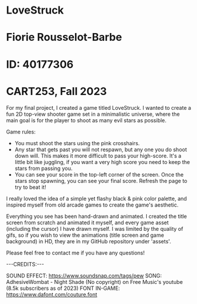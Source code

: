 # LoveStruck
# Fiorie Rousselot-Barbe
# ID: 40177306
# CART253, Fall 2023

For my final project, I created a game titled LoveStruck. I wanted to create a fun 2D top-view shooter game set in a minimalistic universe, where the main goal
is for the player to shoot as many evil stars as possible.

Game rules:
- You must shoot the stars using the pink crosshairs.
- Any star that gets past you will not respawn, but any one you do shoot down will. This makes it more difficult to pass your high-score. It's a little bit like juggling, if you want a very high score you need to keep the stars from passing you.
- You can see your score in the top-left corner of the screen. Once the stars stop spawning, you can see your final score. Refresh the page to try to beat it!

I really loved the idea of a simple yet flashy black & pink color palette, and inspired myself from old arcade games to create the game's aesthetic.

Everything you see has been hand-drawn and animated. I created the title screen from scratch and animated it myself, and every game asset (including the cursor) I have drawn myself.
I was limited by the quality of gifs, so if you wish to view the animations (title screen and game background) in HD, they are in my GitHub repository under 'assets'.

Please feel free to contact me if you have any questions!

---CREDITS:---

SOUND EFFECT: https://www.soundsnap.com/tags/pew
SONG: AdhesiveWombat - Night Shade (No copyright) on Free Music's youtube (8.5k subscribers as of 2023)
FONT IN-GAME: https://www.dafont.com/couture.font

